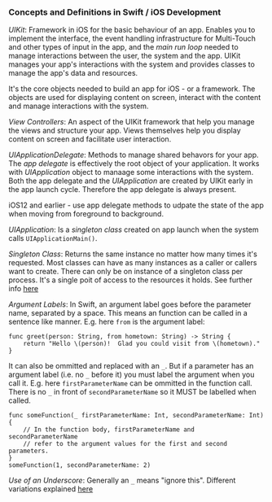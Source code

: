 ### Concepts and Definitions in Swift / iOS Development

_UIKit_: Framework in iOS for the basic behaviour of an app. Enables you to implement the interface, the event handling infrastructure for Multi-Touch and other types of input in the app, and the _main run loop_ needed to manage interactions between the user, the system and the app. UIKit manages your app's interactions with the system and provides classes to manage the app's data and resources.

It's the core objects needed to build an app for iOS - or a framework. The objects are used for displaying content on screen, interact with the content and manage interactions with the system.

_View Controllers_: An aspect of the UIKit framework that help you manage the views and structure your app. Views themselves help you display content on screen and facilitate user interaction.

_UIApplicationDelegate_: Methods to manage shared behavors for your app. The _app delegate_ is effectively the root object of your application. It works with _UIApplication_ object to manaage some interactions with the system. Both the app delegate and the _UIApplication_ are created by UIKit early in the app launch cycle. Therefore the app delegate is always present.

iOS12 and earlier - use app delegate methods to udpate the state of the app when moving from foreground to background.

_UIApplication_: Is a _singleton class_ created on app launch when the system calls `UIApplicationMain()`.

_Singleton Class_: Returns the same instance no matter how many times it's requested. Most classes can have as many instances as a caller or callers want to create. There can only be on instance of a singleton class per process. It's a single poit of access to the resources it holds. See further info [here](https://developer.apple.com/library/archive/documentation/General/Conceptual/DevPedia-CocoaCore/Singleton.html#//apple_ref/doc/uid/TP40008195-CH49)

_Argument Labels_: In Swift, an argument label goes before the parameter name, separated by a space. This means an function can be called in a sentence like manner. E.g. here `from` is the argument label:

```
func greet(person: String, from hometown: String) -> String {
    return "Hello \(person)!  Glad you could visit from \(hometown)."
}
```

It can also be ommitted and replaced with an `_`. But if a parameter has an argument label (i.e. no `_` before it) you must label the argument when you call it. E.g. here `firstParameterName` can be ommitted in the function call. There is no `_` in front of `secondParameterName` so it MUST be labelled when called.

```
func someFunction(_ firstParameterName: Int, secondParameterName: Int) {
    // In the function body, firstParameterName and secondParameterName
    // refer to the argument values for the first and second parameters.
}
someFunction(1, secondParameterName: 2)
```

_Use of an Underscore_: Generally an `_` means "ignore this". Different variations explained [here](https://stackoverflow.com/questions/39627106/why-do-i-need-underscores-in-swift)
